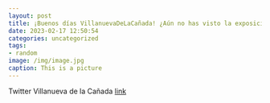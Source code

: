 ```yaml
---
layout: post
title: ¡Buenos días VillanuevaDeLaCañada! ¿Aún no has visto la exposición “En escena” de la RedItiner? La muestra reúne la obra de ve...
date: 2023-02-17 12:50:54
categories: uncategorized
tags:
- random
image: /img/image.jpg
caption: This is a picture
---
```

Twitter Villanueva de la Cañada [link](https://twitter.com/AytoVDLCanada/status/1626496391525670912)
